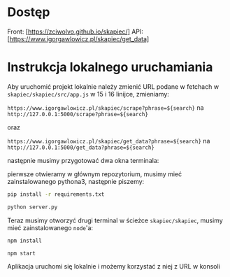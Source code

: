 # Dostęp

Front: [https://zciwolvo.github.io/skapiec/]
API: [https://www.igorgawlowicz.pl/skapiec/get_data]

# Instrukcja lokalnego uruchamiania

Aby uruchomić projekt lokalnie należy zmienić URL podane w fetchach w `skapiec/skapiec/src/app.js` w 15 i 16 linijce, zmieniamy:

`https://www.igorgawlowicz.pl/skapiec/scrape?phrase=${search}` na `http://127.0.0.1:5000/scrape?phrase=${search}`

oraz

`https://www.igorgawlowicz.pl/skapiec/get_data?phrase=${search}` na `http://127.0.0.1:5000/get_data?phrase=${search}`

następnie musimy przygotować dwa okna terminala:

pierwsze otwieramy w głównym repozytorium, musimy mieć zainstalowanego pythona3, następnie piszemy:

```bash
pip install -r requirements.txt

python server.py
```

Teraz musimy otworzyć drugi terminal w ścieżce `skapiec/skapiec`, musimy mieć zainstalowanego `node`'a:

```bash
npm install

npm start
```

Aplikacja uruchomi się lokalnie i możemy korzystać z niej z URL w konsoli
